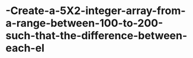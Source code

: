 # -Create-a-5X2-integer-array-from-a-range-between-100-to-200-such-that-the-difference-between-each-el